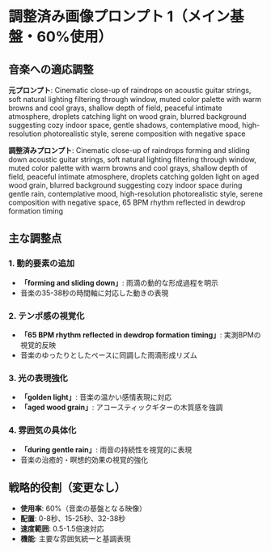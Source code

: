 # 調整済み画像プロンプト 1（メイン基盤・60%使用）

## 音楽への適応調整

**元プロンプト**: Cinematic close-up of raindrops on acoustic guitar strings, soft natural lighting filtering through window, muted color palette with warm browns and cool grays, shallow depth of field, peaceful intimate atmosphere, droplets catching light on wood grain, blurred background suggesting cozy indoor space, gentle shadows, contemplative mood, high-resolution photorealistic style, serene composition with negative space

**調整済みプロンプト**: Cinematic close-up of raindrops forming and sliding down acoustic guitar strings, soft natural lighting filtering through window, muted color palette with warm browns and cool grays, shallow depth of field, peaceful intimate atmosphere, droplets catching golden light on aged wood grain, blurred background suggesting cozy indoor space during gentle rain, contemplative mood, high-resolution photorealistic style, serene composition with negative space, 65 BPM rhythm reflected in dewdrop formation timing

## 主な調整点

### 1. 動的要素の追加
- **「forming and sliding down」**: 雨滴の動的な形成過程を明示
- 音楽の35-38秒の時間軸に対応した動きの表現

### 2. テンポ感の視覚化
- **「65 BPM rhythm reflected in dewdrop formation timing」**: 実測BPMの視覚的反映
- 音楽のゆったりとしたペースに同調した雨滴形成リズム

### 3. 光の表現強化
- **「golden light」**: 音楽の温かい感情表現に対応
- **「aged wood grain」**: アコースティックギターの木質感を強調

### 4. 雰囲気の具体化
- **「during gentle rain」**: 雨音の持続性を視覚的に表現
- 音楽の治癒的・瞑想的効果の視覚的強化

## 戦略的役割（変更なし）
- **使用率**: 60%（音楽の基盤となる映像）
- **配置**: 0-8秒、15-25秒、32-38秒
- **速度範囲**: 0.5-1.5倍速対応
- **機能**: 主要な雰囲気統一と基調表現